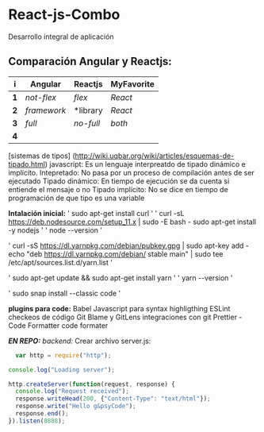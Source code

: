 # React-js-Combo
Desarrollo integral de aplicación 
## Comparación Angular y Reactjs:


   | i   |Angular | Reactjs     |MyFavorite
   |--- |--- | --- | ---
   |**1** |*not-flex* |*flex*   |*React*
   |**2** |*framework*|*library |*React*
   |**3** |*full*     |*no-full*|*both*
   |**4** |           |         |

[sistemas de tipos] (http://wiki.uqbar.org/wiki/articles/esquemas-de-tipado.html)
javascript: Es un lenguaje interpreatdo de tipado dinámico e implícito.
Intepretado: No pasa por un proceso de compilación antes de ser ejecutado
Tipado dinámico: En tiempo de ejecución se da cuenta si entiende el mensaje o no
Tipado implícito: No se dice en tiempo de programación de que tipo es una variable



****Intalación inicial:****
  ' sudo apt-get install curl '
  ' curl -sL https://deb.nodesource.com/setup_11.x | sudo -E bash -
  sudo apt-get install -y nodejs '
  ' node --version '

  ' curl -sS https://dl.yarnpkg.com/debian/pubkey.gpg | sudo apt-key add -
  echo "deb https://dl.yarnpkg.com/debian/ stable main" | sudo tee /etc/apt/sources.list.d/yarn.list '
  
  ' sudo apt-get update && sudo apt-get install yarn '
  ' yarn --version '

  ' sudo snap install --classic code '
  
  ****plugins para code:****
  Babel Javascript para syntax highligthing
  ESLint checkeos de código
  Git Blame y GitLens integraciones con git
  Prettier - Code Formatter code formater

***EN REPO:***
_backend:_ 
Crear archivo server.js:

```javascript
  var http = require("http");

console.log("Loading server");

http.createServer(function(request, response) {
  console.log("Request received");
  response.writeHead(200, {"Content-Type": "text/html"});
  response.write("Hello g&psyCode");
  response.end();
}).listen(8888);
```

